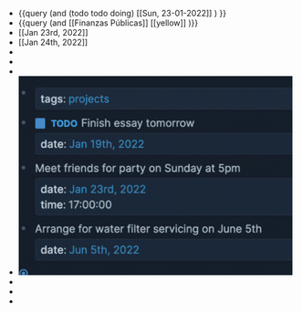 - {{query (and (todo todo doing) [[Sun, 23-01-2022]] ) }}
- {{query (and [[Finanzas Públicas]] [[yellow]] )}}
- [[Jan 23rd, 2022]]
- [[Jan 24th, 2022]]
-
-
-
- ![image.png](../assets/image_1642943904681_0.png)
-
-
-